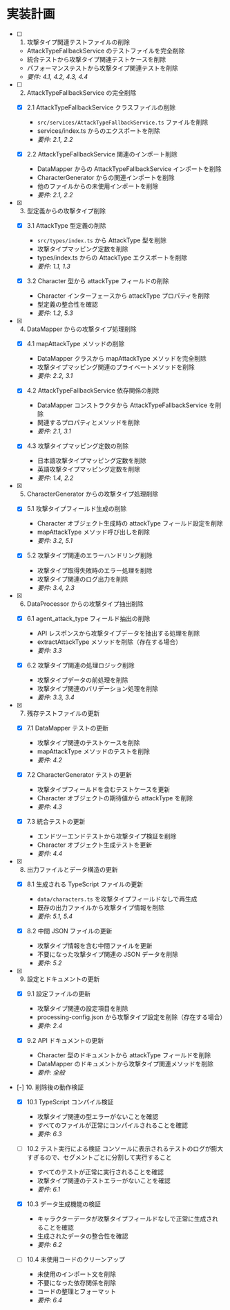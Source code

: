 # 実装計画

- [ ] 1. 攻撃タイプ関連テストファイルの削除

  - AttackTypeFallbackService のテストファイルを完全削除
  - 統合テストから攻撃タイプ関連テストケースを削除
  - パフォーマンステストから攻撃タイプ関連テストを削除
  - _要件: 4.1, 4.2, 4.3, 4.4_

- [ ] 2. AttackTypeFallbackService の完全削除

  - [x] 2.1 AttackTypeFallbackService クラスファイルの削除

    - `src/services/AttackTypeFallbackService.ts` ファイルを削除
    - services/index.ts からのエクスポートを削除
    - _要件: 2.1, 2.2_

  - [x] 2.2 AttackTypeFallbackService 関連のインポート削除
    - DataMapper からの AttackTypeFallbackService インポートを削除
    - CharacterGenerator からの関連インポートを削除
    - 他のファイルからの未使用インポートを削除
    - _要件: 2.1, 2.2_

- [x] 3. 型定義からの攻撃タイプ削除

  - [x] 3.1 AttackType 型定義の削除

    - `src/types/index.ts` から AttackType 型を削除
    - 攻撃タイプマッピング定数を削除
    - types/index.ts からの AttackType エクスポートを削除
    - _要件: 1.1, 1.3_

  - [x] 3.2 Character 型から attackType フィールドの削除
    - Character インターフェースから attackType プロパティを削除
    - 型定義の整合性を確認
    - _要件: 1.2, 5.3_

- [x] 4. DataMapper からの攻撃タイプ処理削除

  - [x] 4.1 mapAttackType メソッドの削除

    - DataMapper クラスから mapAttackType メソッドを完全削除
    - 攻撃タイプマッピング関連のプライベートメソッドを削除
    - _要件: 2.2, 3.1_

  - [x] 4.2 AttackTypeFallbackService 依存関係の削除

    - DataMapper コンストラクタから AttackTypeFallbackService を削除
    - 関連するプロパティとメソッドを削除
    - _要件: 2.1, 3.1_

  - [x] 4.3 攻撃タイプマッピング定数の削除
    - 日本語攻撃タイプマッピング定数を削除
    - 英語攻撃タイプマッピング定数を削除
    - _要件: 1.4, 2.2_

- [x] 5. CharacterGenerator からの攻撃タイプ処理削除

  - [x] 5.1 攻撃タイプフィールド生成の削除

    - Character オブジェクト生成時の attackType フィールド設定を削除
    - mapAttackType メソッド呼び出しを削除
    - _要件: 3.2, 5.1_

  - [x] 5.2 攻撃タイプ関連のエラーハンドリング削除
    - 攻撃タイプ取得失敗時のエラー処理を削除
    - 攻撃タイプ関連のログ出力を削除
    - _要件: 3.4, 2.3_

- [x] 6. DataProcessor からの攻撃タイプ抽出削除

  - [x] 6.1 agent_attack_type フィールド抽出の削除

    - API レスポンスから攻撃タイプデータを抽出する処理を削除
    - extractAttackType メソッドを削除（存在する場合）
    - _要件: 3.3_

  - [x] 6.2 攻撃タイプ関連の処理ロジック削除
    - 攻撃タイプデータの前処理を削除
    - 攻撃タイプ関連のバリデーション処理を削除
    - _要件: 3.3, 3.4_

- [x] 7. 残存テストファイルの更新

  - [x] 7.1 DataMapper テストの更新

    - 攻撃タイプ関連のテストケースを削除
    - mapAttackType メソッドのテストを削除
    - _要件: 4.2_

  - [x] 7.2 CharacterGenerator テストの更新

    - 攻撃タイプフィールドを含むテストケースを更新
    - Character オブジェクトの期待値から attackType を削除
    - _要件: 4.3_

  - [x] 7.3 統合テストの更新
    - エンドツーエンドテストから攻撃タイプ検証を削除
    - Character オブジェクト生成テストを更新
    - _要件: 4.4_

- [x] 8. 出力ファイルとデータ構造の更新

  - [x] 8.1 生成される TypeScript ファイルの更新

    - `data/characters.ts` を攻撃タイプフィールドなしで再生成
    - 既存の出力ファイルから攻撃タイプ情報を削除
    - _要件: 5.1, 5.4_

  - [x] 8.2 中間 JSON ファイルの更新
    - 攻撃タイプ情報を含む中間ファイルを更新
    - 不要になった攻撃タイプ関連の JSON データを削除
    - _要件: 5.2_

- [x] 9. 設定とドキュメントの更新

  - [x] 9.1 設定ファイルの更新

    - 攻撃タイプ関連の設定項目を削除
    - processing-config.json から攻撃タイプ設定を削除（存在する場合）
    - _要件: 2.4_

  - [x] 9.2 API ドキュメントの更新
    - Character 型のドキュメントから attackType フィールドを削除
    - DataMapper のドキュメントから攻撃タイプ関連メソッドを削除
    - _要件: 全般_

- [-] 10. 削除後の動作検証

  - [x] 10.1 TypeScript コンパイル検証

    - 攻撃タイプ関連の型エラーがないことを確認
    - すべてのファイルが正常にコンパイルされることを確認
    - _要件: 6.3_

  - [ ] 10.2 テスト実行による検証
        コンソールに表示されるテストのログが膨大すぎるので、セグメントごとに分割して実行すること

    - すべてのテストが正常に実行されることを確認
    - 攻撃タイプ関連のテストエラーがないことを確認
    - _要件: 6.1_

  - [x] 10.3 データ生成機能の検証

    - キャラクターデータが攻撃タイプフィールドなしで正常に生成されることを確認
    - 生成されたデータの整合性を確認
    - _要件: 6.2_

  - [ ] 10.4 未使用コードのクリーンアップ
    - 未使用のインポート文を削除
    - 不要になった依存関係を削除
    - コードの整理とフォーマット
    - _要件: 6.4_
